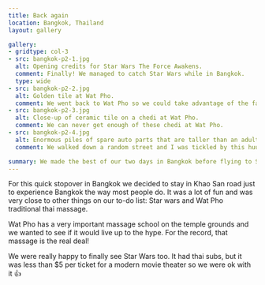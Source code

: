 ```yaml
---
title: Back again
location: Bangkok, Thailand
layout: gallery

gallery:
- gridtype: col-3
- src: bangkok-p2-1.jpg
  alt: Opening credits for Star Wars The Force Awakens.
  comment: Finally! We managed to catch Star Wars while in Bangkok.
  type: wide
- src: bangkok-p2-2.jpg
  alt: Golden tile at Wat Pho.
  comment: We went back to Wat Pho so we could take advantage of the famous traditional massage school located on the temple grounds.
- src: bangkok-p2-3.jpg
  alt: Close-up of ceramic tile on a chedi at Wat Pho.
  comment: We can never get enough of these chedi at Wat Pho.
- src: bangkok-p2-4.jpg
  alt: Enormous piles of spare auto parts that are taller than an adult.
  comment: We walked down a random street and I was tickled by this huuuge pile of auto parts.

summary: We made the best of our two days in Bangkok before flying to Singapore and Indonesia. Star Wars and massage, the good life!
---
```


For this quick stopover in Bangkok we decided to stay in Khao San road just to experience Bangkok the way most people do. It was a lot of fun and was very close to other things on our to-do list: Star wars and Wat Pho traditional thai massage.

Wat Pho has a very important massage school on the temple grounds and we wanted to see if it would live up to the hype. For the record, that massage is the real deal!

We were really happy to finally see Star Wars too. It had thai subs, but it was less than $5 per ticket for a modern movie theater so we were ok with it 👍
